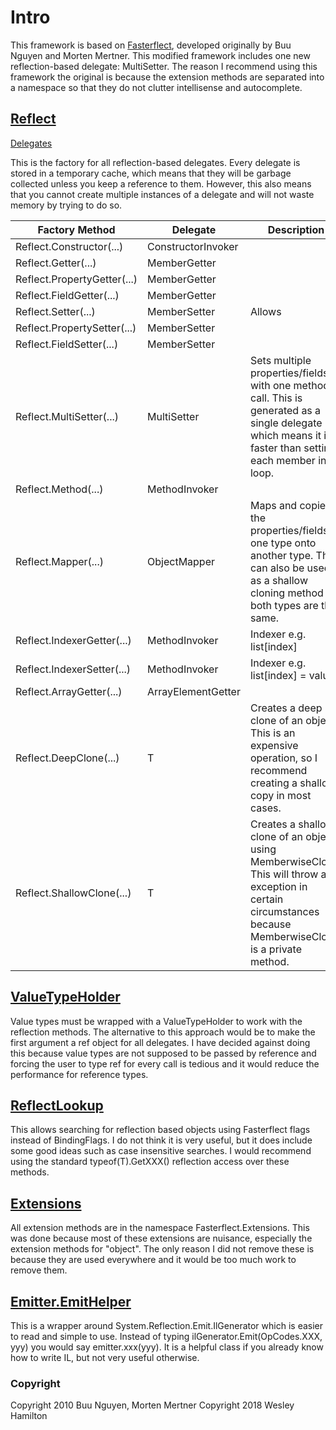 # Intro

This framework is based on [Fasterflect](https://github.com/buunguyen/fasterflect), developed originally by Buu Nguyen and Morten Mertner. 
This modified framework includes one new reflection-based delegate: MultiSetter. The reason I recommend using this framework the original 
is because the extension methods are separated into a namespace so that they do not clutter intellisense and autocomplete.

## [Reflect](https://github.com/ffhighwind/fasterflect/blob/master/Fasterflect/Fasterflect/Reflect.cs)

[Delegates](https://github.com/ffhighwind/fasterflect/blob/master/Fasterflect/Fasterflect/Delegates.cs)

This is the factory for all reflection-based delegates. Every delegate is stored in a temporary cache, which means that they will be 
garbage collected unless you keep a reference to them. However, this also means that you cannot create multiple instances of a delegate
and will not waste memory by trying to do so.

| Factory Method | Delegate | Description |
| --- | --- | --- |
| Reflect.Constructor(...) | ConstructorInvoker | |
| Reflect.Getter(...) | MemberGetter | | 
| Reflect.PropertyGetter(...) | MemberGetter | |
| Reflect.FieldGetter(...) | MemberGetter | |
| Reflect.Setter(...) | MemberSetter | Allows
| Reflect.PropertySetter(...) | MemberSetter | |
| Reflect.FieldSetter(...) | MemberSetter | |
| Reflect.MultiSetter(...) | MultiSetter | Sets multiple properties/fields with one method call. This is generated as a single delegate which means it is faster than setting each member in a loop. |
| Reflect.Method(...) | MethodInvoker |  |
| Reflect.Mapper(...) | ObjectMapper | Maps and copies the properties/fields of one type onto another type. This can also be used as a shallow cloning method if both types are the same. |
| Reflect.IndexerGetter(...) | MethodInvoker | Indexer e.g. list[index] |
| Reflect.IndexerSetter(...) | MethodInvoker | Indexer e.g. list[index] = value |
| Reflect.ArrayGetter(...) | ArrayElementGetter |  |
| Reflect.DeepClone<T>(...) | T | Creates a deep clone of an object. This is an expensive operation, so I recommend creating a shallow copy in most cases. |
| Reflect.ShallowClone<T>(...) | T | Creates a shallow clone of an object using MemberwiseClone. This will throw an exception in certain circumstances because MemberwiseClone is a private method. |

## [ValueTypeHolder](https://github.com/ffhighwind/fasterflect/blob/master/Fasterflect/Fasterflect/ValueTypeHolder.cs)

Value types must be wrapped with a ValueTypeHolder to work with the reflection methods. The alternative to this approach would be 
to make the first argument a ref object for all delegates. I have decided against doing this because value types are not supposed 
to be passed by reference and forcing the user to type ref for every call is tedious and it would reduce the performance for reference types.

## [ReflectLookup](https://github.com/ffhighwind/fasterflect/blob/master/Fasterflect/Fasterflect/ReflectLookup.cs)

This allows searching for reflection based objects using Fasterflect flags instead of BindingFlags. I do not think it is very useful, 
but it does include some good ideas such as case insensitive searches. I would recommend using the standard typeof(T).GetXXX() 
reflection access over these methods.

## [Extensions](https://github.com/ffhighwind/fasterflect/tree/master/Fasterflect/Fasterflect/Extensions)

All extension methods are in the namespace Fasterflect.Extensions. This was done because most of these extensions are nuisance, especially 
the extension methods for "object". The only reason I did not remove these is because they are used everywhere and it would be too much 
work to remove them.

## [Emitter.EmitHelper](https://github.com/ffhighwind/fasterflect/blob/master/Fasterflect/Fasterflect/Emitter/EmitHelper.cs)

This is a wrapper around System.Reflection.Emit.IlGenerator which is easier to read and simple to use. Instead of typing
ilGenerator.Emit(OpCodes.XXX, yyy) you would  say emitter.xxx(yyy). It is a helpful class if you already know how to write IL, 
but not very useful otherwise.

### Copyright
Copyright 2010 Buu Nguyen, Morten Mertner
Copyright 2018 Wesley Hamilton